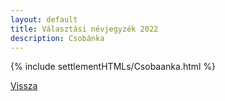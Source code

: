 ```yaml
---
layout: default
title: Választási névjegyzék 2022
description: Csobánka
---
```


{% include settlementHTMLs/Csobaanka.html %}

[Vissza](../)